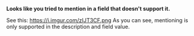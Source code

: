 **Looks like you tried to mention in a field that doesn't support it.**

See this: https://i.imgur.com/zIJT3CF.png
As you can see, mentioning is only supported in the description and field value.